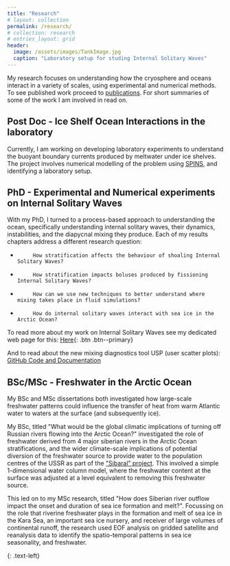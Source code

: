 ```yaml
---
title: "Research"
# layout: collection
permalink: /research/
# collection: research
# entries_layout: grid
header:
  image: /assets/images/TankImage.jpg
  caption: "Laboratory setup for studing Internal Solitary Waves"
---
```


My research focuses on understanding how the cryosphere and oceans interact in a variety of scales, using experimental and numerical methods. To see published work proceed to [publications](/publications). For short summaries of some of the work I am involved in read on. 

## Post Doc - Ice Shelf Ocean Interactions in the laboratory

Currently, I am working on developing laboratory experiments to understand the buoyant boundary currents produced by meltwater under ice shelves. The project involves numerical modelling of the problem using [SPINS](https://git.uwaterloo.ca/SPINS/SPINS_main), and identifying a laboratory setup. 


## PhD - Experimental and Numerical experiments on Internal Solitary Waves

With my PhD, I turned to a process-based approach to understanding the ocean, specifically understanding internal solitary waves, their dynamics, instabilities, and the diapycnal mixing they produce. Each of my results chapters address a different research question:

-          How stratification affects the behaviour of shoaling Internal Solitary Waves?
-          How stratification impacts boluses produced by fissioning Internal Solitary Waves?
-		   How can we use new techniques to better understand where mixing takes place in fluid simulations?
-          How do internal solitary waves interact with sea ice in the Arctic Ocean?

To read more about my work on Internal Solitary Waves see my dedicated web page for this:
[Here](/InternalSolitaryWaves){: .btn .btn--primary}

And to read about the new mixing diagnostics tool USP (user scatter plots):
[GitHub Code and Documentation](https://github.com/HartharnSam/SPINS_usp)

## BSc/MSc - Freshwater in the Arctic Ocean

My BSc and MSc dissertations both investigated how large-scale freshwater patterns could influence the transfer of heat from warm Atlantic water to waters at the surface (and subsequently ice).

My BSc, titled "What would be the global climatic implications of turning off Russian rivers flowing into the Arctic Ocean?" investigated the role of freshwater derived from 4 major siberian rivers in the Arctic Ocean stratifications, and the wider climate-scale implications of potential diversion of the freshwater source to provide water to the population centres of the USSR as part of the ["Sibaral" project](https://en.wikipedia.org/wiki/Northern_river_reversal). This involved a simple 1-dimensional water column model, where the freshwater content at the surface was adjusted at a level equivalent to removing this freshwater source. 

This led on to my MSc research, titled "How does Siberian river outflow impact the onset and duration of sea ice formation and melt?". Focussing on the role that riverine freshwater plays in the formation and melt of sea ice in the Kara Sea, an important sea ice nursery, and receiver of large volumes of continental runoff, the research used EOF analysis on gridded satellite and reanalysis data to identify the spatio-temporal patterns in sea ice seasonality, and freshwater. 

{: .text-left}

